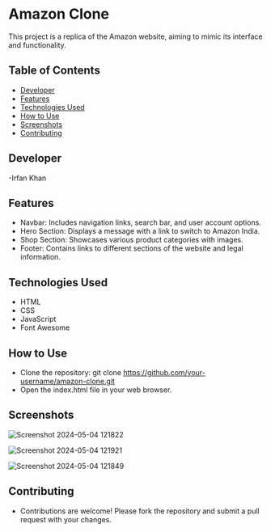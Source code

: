 # Amazon Clone

This project is a replica of the Amazon website, aiming to mimic its interface and functionality.

## Table of Contents
- [Developer](#developer)
- [Features](#features)
- [Technologies Used](#technologies-used)
- [How to Use](#how-to-use)
- [Screenshots](#screenshots)
- [Contributing](#contributing)


## Developer
-Irfan Khan

## Features
- Navbar: Includes navigation links, search bar, and user account options.
- Hero Section: Displays a message with a link to switch to Amazon India.
- Shop Section: Showcases various product categories with images.
- Footer: Contains links to different sections of the website and legal information.

## Technologies Used
- HTML
- CSS
- JavaScript
- Font Awesome

## How to Use
- Clone the repository: git clone https://github.com/your-username/amazon-clone.git
- Open the index.html file in your web browser.
  
## Screenshots

![Screenshot 2024-05-04 121822](https://github.com/SnehaThange17/Amazon_Clone/assets/135256822/bdd3db16-d314-4a55-a33b-25cc86d2fb8d)

![Screenshot 2024-05-04 121921](https://github.com/SnehaThange17/Amazon_Clone/assets/135256822/100cd5b6-63c1-498d-9761-9450b81dff67)

![Screenshot 2024-05-04 121849](https://github.com/SnehaThange17/Amazon_Clone/assets/135256822/ffcb5e88-d656-48d4-a0a1-46a881ed5fc7)

## Contributing
- Contributions are welcome! Please fork the repository and submit a pull request with your changes.
